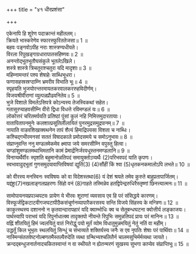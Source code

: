 +++
title = "४१ धीरप्रशंसा"

+++
  
एकेनापि हि शूरेण पदाक्रान्तं महीतलम्।  
क्रियते भास्करेणेव स्फारस्फुरिततेजसा॥ 1 ॥  
बहवः पङ्गवोऽपीह नराः शास्त्रण्यधीयते।  
विरला रिपुखड्गाग्रधारापातसहिष्णवः॥ 2 ॥  
अनन्तोद्भूतभूतौघसंकुले भूतलेऽखिले।  
शस्त्रे शास्त्रे त्रिचतुराश्चतुरा यदि मादृशाः॥ 3 ॥  
महिम्नामन्तरं पश्य शेषाहेः साब्धिभूधरा।  
फणासहस्रस्रग्दाम्नि भ्रमरीव विभाति भूः॥ 4 ॥  
स्पृहयति भुजयोरन्तरमायतकरवालकररुहविदीर्णम्।  
विजयश्रीर्वीराणां व्युत्पन्नप्रौढवनितेव॥ 5 ॥  
भुजे विशाले विमलेऽसिपत्रे कोऽन्यस्य तेजस्विकथां सहेत।  
गतासुरप्याहवसीम्नि वीरो द्विधा विधत्ते रविमण्डलं यः॥ 6 ॥  
लोकोत्तरं चरितमर्पयति प्रतिष्ठां पुंसां कुलं नहि निमित्तमुदारतायाः।  
वातापितापनमुनेः कलशात्प्रसूतिर्लीलायितं पुनरमुद्रसमुद्रपानम्॥ 7 ॥  
नायाति वाडवशिखाक्वथनेन तापं शैत्यं हिमाद्रिपयसा विशता च नाब्धिः।  
कश्चिद्गभीरमनसां सततं विषादकाले प्रमोदसमये च समोऽनुभावः॥ 8 ॥  
संप्राप्नुवन्ति ननु मण्डलमेकमेव क्ष्मापा जये समरसीम्नि वपुस्तु हित्वा।  
चण्डांशुमण्डलमथाभिमतानि कामं प्रेमार्द्रनिर्जरवधूस्तनमण्डलानि॥ 9 ॥  
विनाप्यर्थैर्वीरः स्पृशति बहुमानोन्नतिपदं समायुक्तोऽप्यर्थैः (2)परिभवपदं याति कृपणः।  
स्वभावादुद्भूतां गुणसमुदयावाप्तिविषयां द्युतिं(3) (4)सौंहीं किं श्वा (5)धृतकनकमालोऽपि लभते॥ 10 ॥  
  
[^2]: पराजयस्थानम्.

[^3]: कान्तिम्.

[^4]: सिंहसंबन्धिनीम्.

[^5]: धृताकनकस्य सुवर्णस्य माला येन.

को वीरस्य मनस्विनः स्वविषयः को वा विदेशस्तथा(6) यं देशं श्रयते तमेव कुरुते बाहुप्रतापार्जितम्।  
यद्दंष्ट्रा(7)नखलाङ्गलप्रहरणः सिंहो वनं (8)गाहते तस्मिन्नेव हतद्विपेन्द्ररुधिरैस्तृष्णां छिनत्त्यात्मनः॥ 11 ॥  
  
[^6]: परदेशः.

[^7]: दंष्ट्रानखलाङ्गलाश्च प्रहरणं यस्य नखा एव लाङ्गलानि विदारकत्वात् हलानि इति रूपकम्. 'पान्तु वो नरसिंहस्य नखलाङ्गलकोटयः’ इति कस्यचित् प्रयोगः.

[^8]: प्रविशति.

सामोपायनयप्रपञ्चपटवः प्रायेण ये भीरवः शूराणां व्यवसाय एव हि परं संसिद्धये कारणम्।  
विस्फूर्जद्विकटाटवीगजघटापीठैकसंचूर्णनव्यापारैकरसस्य सन्ति विजये सिंहस्य के मन्त्रिणः॥ 12 ॥  
काकुत्स्थस्य दशाननो न कृतवान्दारापहारं यदि क्वाम्भोधिः क्व च सेतुबन्धघटना क्वोत्तीर्य लङ्काजयः।  
पार्थस्यापि पराभवं यदि रिपुर्नाधात्क्व तादृक्तपो नीयन्ते रिपुभिः समुन्नतिपदं प्रायः परं मानिनः॥ 13 ॥  
वह्निं शीतयितुं हिमं ज्वलयितुं वातं निरोद्धुं पयो मूर्तं व्योम विधातुमुन्नमयितुं नेतुं नतिं वा महीम्।  
उद्धर्तुं किल भूभृतः स्थलयितुं सिन्धुं च संभाव्यते शक्तिर्यस्य जनैः स एव नृपतिः शेषाः परं पार्थिवाः॥ 14 ॥  
नास्मिन्संततवेष्टनोल्बणतमैस्तल्पैरुदेति व्यथा ग्रन्थिभ्यश्चलितैर्न चालमसुभिर्मर्मव्यथा जायते।  
क्रन्दद्बन्धुजनार्तनादचकितस्वान्तं न वा स्थीयते न ह्येतन्मरणं सुखस्य सुभगा काप्येव संप्राप्तिभूः॥ 15 ॥  